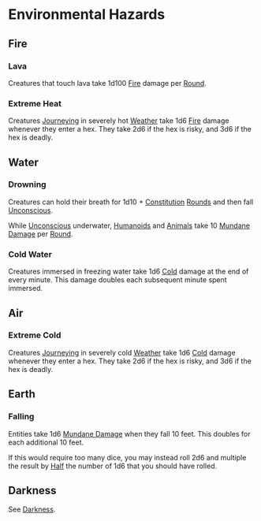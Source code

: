 # Environmental Hazards

## Fire

### Lava

Creatures that touch lava take 1d100 [Fire](../Combat/Damage%20Types/Fire.md) damage per [Round](../Core%20Procedures/Round.md).

### Extreme Heat

Creatures [Journeying](../Exploration/Overland%20Journeys.md) in severely hot [Weather](Weather.md) take 1d6 [Fire](../Combat/Damage%20Types/Fire.md) damage whenever they enter a hex. They take 2d6 if the hex is risky, and 3d6 if the hex is deadly.

## Water

### Drowning

Creatures can hold their breath for 1d10 + [Constitution](../../Player%20Characters/The%20Ability%20Scores/Constitution.md) [Rounds](../Core%20Procedures/Round.md) and then fall [Unconscious](../Conditions/Unconscious.md).

While [Unconscious](../Conditions/Unconscious.md) underwater, [Humanoids](../../Resources%20for%20GMs/Creature%20Types/Humanoid.md) and [Animals](../../Resources%20for%20GMs/Creature%20Types/Animal.md) take 10 [Mundane Damage](../Combat/Damage%20Types/Mundane%20Damage.md) per [Round](../Core%20Procedures/Round.md).

### Cold Water

Creatures immersed in freezing water take 1d6 [Cold](../Combat/Damage%20Types/Cold.md) damage at the end of every minute. This damage doubles each subsequent minute spent immersed.

## Air

### Extreme Cold

Creatures [Journeying](../Exploration/Overland%20Journeys.md) in severely cold [Weather](Weather.md) take 1d6 [Cold](../Combat/Damage%20Types/Cold.md) damage whenever they enter a hex. They take 2d6 if the hex is risky, and 3d6 if the hex is deadly.

## Earth

### Falling

Entities take 1d6 [Mundane Damage](../Combat/Damage%20Types/Mundane%20Damage.md) when they fall 10 feet. This doubles for each additional 10 feet.

If this would require too many dice, you may instead roll 2d6 and multiple the result by [Half](../Core%20Procedures/Half.md) the number of 1d6 that you should have rolled.

## Darkness

See [Darkness](Darkness.md).
